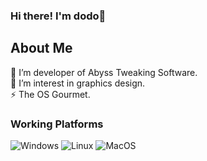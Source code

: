 ### Hi there! I'm dodo👋

<h2>About Me</h2>
🔭 I’m developer of Abyss Tweaking Software.
<br>
🌱 I’m interest in graphics design.
<br>
⚡ The OS Gourmet.
<br>

<h3>Working Platforms</h3>

![Windows](https://shields.io/badge/Windows11--9cf?logo=Windows&logo&style=social)
![Linux](https://shields.io/badge/Linux--9cf?logo=Linux&style=social)
![MacOS](https://shields.io/badge/MacOS--9cf?logo=Apple&style=social)
